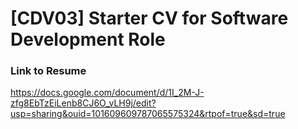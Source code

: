 # [CDV03] Starter CV for Software Development Role

### Link to Resume
https://docs.google.com/document/d/1I_2M-J-zfg8EbTzEiLenb8CJ6O_vLH9j/edit?usp=sharing&ouid=101609609787065575324&rtpof=true&sd=true
